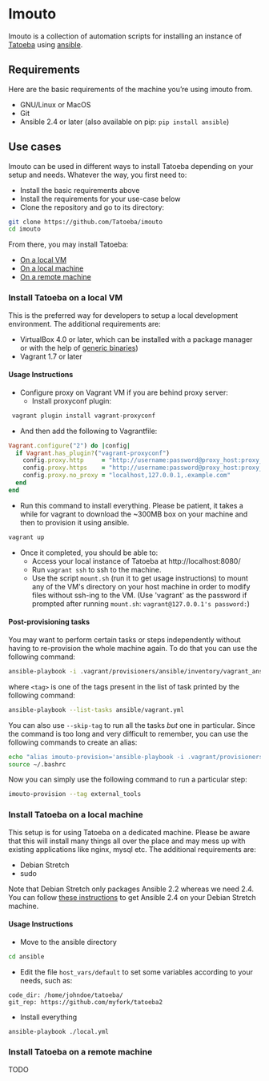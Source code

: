 # Imouto

Imouto is a collection of automation scripts for installing an instance of [Tatoeba](https://tatoeba.org/) using [ansible](http://www.ansible.com/home).

## Requirements

Here are the basic requirements of the machine you’re using imouto from.

* GNU/Linux or MacOS
* Git
* Ansible 2.4 or later (also available on pip: `pip install ansible`)

## Use cases

Imouto can be used in different ways to install Tatoeba depending on your setup and needs. Whatever the way, you first need to:

- Install the basic requirements above
- Install the requirements for your use-case below
- Clone the repository and go to its directory:

```bash
git clone https://github.com/Tatoeba/imouto
cd imouto
```

From there, you may install Tatoeba:

- [On a local VM](#install-tatoeba-on-a-local-vm)
- [On a local machine](#install-tatoeba-on-a-local-machine)
- [On a remote machine](#install-tatoeba-on-a-remote-machine)

### Install Tatoeba on a local VM

This is the preferred way for developers to setup a local development environment. The additional requirements are:

* VirtualBox 4.0 or later, which can be installed with a package manager or with the help of [generic binaries](https://www.virtualbox.org/wiki/Downloads))
* Vagrant 1.7 or later

#### Usage Instructions

- Configure proxy on Vagrant VM if you are behind proxy server:
  - Install proxyconf plugin:

```bash
 vagrant plugin install vagrant-proxyconf
```

  - And then add the following to Vagrantfile:

```ruby
Vagrant.configure("2") do |config|
  if Vagrant.has_plugin?("vagrant-proxyconf")
    config.proxy.http     = "http://username:password@proxy_host:proxy_port"
    config.proxy.https    = "http://username:password@proxy_host:proxy_port"
    config.proxy.no_proxy = "localhost,127.0.0.1,.example.com"
  end
end
```

- Run this command to install everything. Please be patient, it takes a while for vagrant to download the ~300MB box on your machine and then to provision it using ansible.

```bash
vagrant up
```

- Once it completed, you should be able to:
  - Access your local instance of Tatoeba at http://localhost:8080/
  - Run `vagrant ssh` to ssh to the machine.
  - Use the script `mount.sh` (run it to get usage instructions) to mount any of the VM's directory on your host machine in order to modify files without ssh-ing to the VM. (Use 'vagrant' as the password if prompted after running `mount.sh`: `vagrant@127.0.0.1's password:`)

#### Post-provisioning tasks

You may want to perform certain tasks or steps independently without having to re-provision the whole machine again. To do that you can use the following command:

```bash
ansible-playbook -i .vagrant/provisioners/ansible/inventory/vagrant_ansible_inventory --private-key=~/.vagrant.d/insecure_private_key ansible/vagrant.yml --tag <tag>
```

where `<tag>` is one of the tags present in the list of task printed by the following command:

```bash
ansible-playbook --list-tasks ansible/vagrant.yml
```

You can also use `--skip-tag` to run all the tasks *but* one in particular. Since the command is too long and very difficult to remember, you can use the following commands to create an alias:

```bash
echo "alias imouto-provision='ansible-playbook -i .vagrant/provisioners/ansible/inventory/vagrant_ansible_inventory --private-key=~/.vagrant.d/insecure_private_key ansible/vagrant.yml'" >> ~/.bashrc
source ~/.bashrc
```

Now you can simply use the following command to run a particular step:

```bash
imouto-provision --tag external_tools
```

### Install Tatoeba on a local machine

This setup is for using Tatoeba on a dedicated machine. Please be aware that this will install many things all over the place and may mess up with existing applications like nginx, mysql etc. The additional requirements are:

* Debian Stretch
* sudo

Note that Debian Stretch only packages Ansible 2.2 whereas we need 2.4. You can follow [these instructions](https://docs.ansible.com/ansible/latest/installation_guide/intro_installation.html#latest-releases-via-apt-debian) to get Ansible 2.4 on your Debian Stretch machine.

#### Usage Instructions

- Move to the ansible directory

```sh
cd ansible
```

- Edit the file `host_vars/default` to set some variables according to your needs, such as:

```
code_dir: /home/johndoe/tatoeba/
git_rep: https://github.com/myfork/tatoeba2
```

- Install everything

```sh
ansible-playbook ./local.yml
```

### Install Tatoeba on a remote machine

TODO

